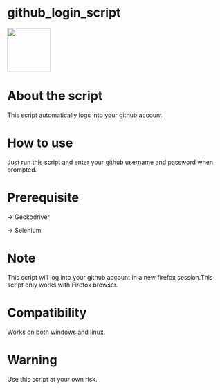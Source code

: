# github_login_script

<img src="https://cdn.jsdelivr.net/gh/devicons/devicon/icons/python/python-original-wordmark.svg" width="100" height="100" />

# About the script

This script automatically logs into your github account.

# How to use

Just run this script and enter your github username and password when prompted.

# Prerequisite

-> Geckodriver

-> Selenium

# Note

This script will log into your github account in a new firefox session.This script only works with Firefox browser.

# Compatibility

Works on both windows and linux.

# Warning

Use this script at your own risk.
